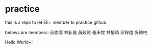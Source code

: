# practice
this is a repo to let EE+ member to practice github

belows are members:
巫竑儒
林新晨
黃政雅
張禾牧
林郁晴
邱梓瑄
忻緯柏

<!-- <br> -->
Hello World~!

